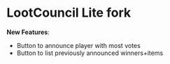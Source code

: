 # LootCouncil Lite fork

__New Features__:

- Button to announce player with most votes
- Button to list previously announced winners+items

